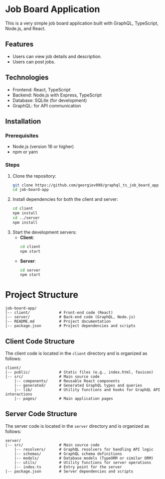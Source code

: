 # Job Board Application

This is a very simple job board application built with GraphQL, TypeScript, Node.js, and React.

## Features

* Users can view job details and description.
* Users can post jobs. 

## Technologies

* Frontend: React, TypeScript
* Backend: Node.js with Express, TypeScript
* Database: SQLite (for development)
* GraphQL: for API communication

## Installation

### Prerequisites
- Node.js (version 16 or higher)
- npm or yarn

### Steps
1. Clone the repository:
   ```bash
   git clone https://github.com/georgiev098/graphql_ts_job_board_app
   cd job-board-app
   ```
2. Install dependencies for both the client and server:
   ```bash
   cd client
   npm install
   cd ../server
   npm install
   ```
3. Start the development servers:
   - **Client**:
     ```bash
     cd client
     npm start
     ```
   - **Server**:
     ```bash
     cd server
     npm start
     ```

# Project Structure
```plaintext
job-board-app/
|-- client/             # Front-end code (React)
|-- server/             # Back-end code (GraphQL, Node.js)
|-- README.md           # Project documentation
|-- package.json        # Project dependencies and scripts
```

## Client Code Structure
The client code is located in the `client` directory and is organized as follows:

```plaintext
client/
|-- public/             # Static files (e.g., index.html, favicon)
|-- src/                # Main source code
    |-- components/     # Reusable React components
    |-- generated/      # Generated GraphQL types and queries
    |-- lib/            # Utility functions and hooks for GraphQL API interactions
    |-- pages/          # Main application pages
```
## Server Code Structure
The server code is located in the `server` directory and is organized as follows:

```plaintext
server/
|-- src/                # Main source code
    |-- resolvers/      # GraphQL resolvers for handling API logic
    |-- schemas/        # GraphQL schema definitions
    |-- models/         # Database models (TypeORM or similar ORM)
    |-- utils/          # Utility functions for server operations
    |-- index.ts        # Entry point for the server
|-- package.json        # Server dependencies and scripts
```
